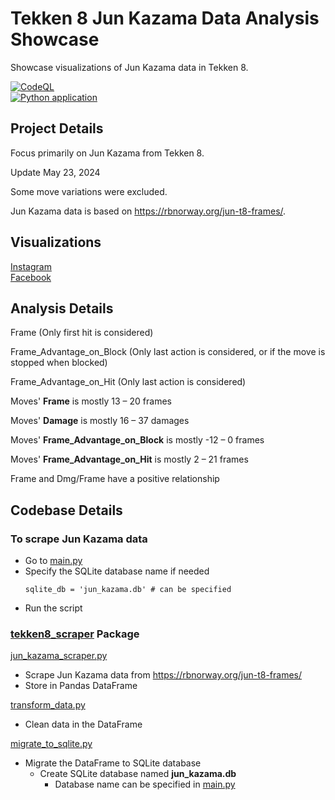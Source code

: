 # Tekken 8 Jun Kazama Data Analysis Showcase
Showcase visualizations of Jun Kazama data in Tekken 8.

[![CodeQL](https://github.com/sakan811/Tekken-8-Jun-Kazama-Data-Analysis-Showcase/actions/workflows/codeql.yml/badge.svg?branch=main)](https://github.com/sakan811/Tekken-8-Jun-Kazama-Data-Analysis-Showcase/actions/workflows/codeql.yml)  
[![Python application](https://github.com/sakan811/Tekken-8-Jun-Kazama-Data-Analysis-Showcase/actions/workflows/python-app.yml/badge.svg)](https://github.com/sakan811/Tekken-8-Jun-Kazama-Data-Analysis-Showcase/actions/workflows/python-app.yml)

## Project Details
Focus primarily on Jun Kazama from Tekken 8.   

Update May 23, 2024

Some move variations were excluded.

Jun Kazama data is based on https://rbnorway.org/jun-t8-frames/.

## Visualizations
[Instagram](https://www.instagram.com/p/C7UXUdmOWvW/?utm_source=ig_web_copy_link&igsh=MzRlODBiNWFlZA==)  
[Facebook](https://www.facebook.com/permalink.php?story_fbid=pfbid0qs35HjrTHuSyuX8AkdyekuMABJEBwWL4U7Aws5BinEMpDzT8M7cLJkpFJ6Po3dRpl&id=61553626169836)

## Analysis Details
Frame (Only first hit is considered)

Frame_Advantage_on_Block (Only last action is considered, or if the move is stopped when blocked)

Frame_Advantage_on_Hit (Only last action is considered)

Moves' **Frame** is mostly 13 – 20 frames

Moves' **Damage** is mostly 16 – 37 damages

Moves' **Frame_Advantage_on_Block** is mostly -12 – 0 frames

Moves' **Frame_Advantage_on_Hit** is mostly 2 – 21 frames

Frame and Dmg/Frame have a positive relationship

## Codebase Details

### To scrape Jun Kazama data
- Go to [main.py](main.py)
- Specify the SQLite database name if needed
    ```
    sqlite_db = 'jun_kazama.db' # can be specified  
  ```
- Run the script

### [tekken8_scraper](tekken8_scraper) Package
[jun_kazama_scraper.py](tekken8_scraper%2Fjun_kazama_scraper.py)
- Scrape Jun Kazama data from https://rbnorway.org/jun-t8-frames/
- Store in Pandas DataFrame

[transform_data.py](tekken8_scraper%2Ftransform_data.py)
- Clean data in the DataFrame

[migrate_to_sqlite.py](tekken8_scraper%2Fmigrate_to_sqlite.py)
- Migrate the DataFrame to SQLite database
  - Create SQLite database named **jun_kazama.db** 
    - Database name can be specified in [main.py](main.py)


